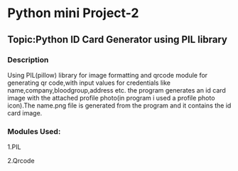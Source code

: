 # Python mini Project-2
## Topic:Python ID Card Generator using PIL library
### Description
Using PIL(pillow) library for image formatting and qrcode module for generating qr code,with input values for credentials like name,company,bloodgroup,address etc. the program generates an id card image with the attached profile photo(in program i used a profile photo icon).The name.png file is generated from the program and it contains the id card image.
### Modules Used:
1.PIL

2.Qrcode
